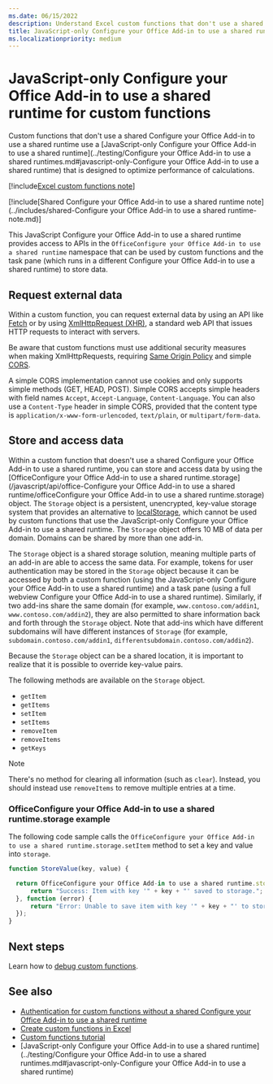 ```yaml
---
ms.date: 06/15/2022
description: Understand Excel custom functions that don't use a shared Configure your Office Add-in to use a shared runtime and their specific JavaScript Configure your Office Add-in to use a shared runtime.
title: JavaScript-only Configure your Office Add-in to use a shared runtime for custom functions
ms.localizationpriority: medium
---
```


# JavaScript-only Configure your Office Add-in to use a shared runtime for custom functions

Custom functions that don't use a shared Configure your Office Add-in to use a shared runtime use a [JavaScript-only Configure your Office Add-in to use a shared runtime](../testing/Configure your Office Add-in to use a shared runtimes.md#javascript-only-Configure your Office Add-in to use a shared runtime) that is designed to optimize performance of calculations.

[!include[Excel custom functions note](../includes/excel-custom-functions-note.md)]

[!include[Shared Configure your Office Add-in to use a shared runtime note](../includes/shared-Configure your Office Add-in to use a shared runtime-note.md)]

This JavaScript Configure your Office Add-in to use a shared runtime provides access to APIs in the `OfficeConfigure your Office Add-in to use a shared runtime` namespace that can be used by custom functions and the task pane (which runs in a different Configure your Office Add-in to use a shared runtime) to store data.

## Request external data

Within a custom function, you can request external data by using an API like [Fetch](https://developer.mozilla.org/docs/Web/API/Fetch_API) or by using [XmlHttpRequest (XHR)](https://developer.mozilla.org/docs/Web/API/XMLHttpRequest), a standard web API that issues HTTP requests to interact with servers.

Be aware that custom functions must use additional security measures when making XmlHttpRequests, requiring [Same Origin Policy](https://developer.mozilla.org/docs/Web/Security/Same-origin_policy) and simple [CORS](https://www.w3.org/TR/cors/).

A simple CORS implementation cannot use cookies and only supports simple methods (GET, HEAD, POST). Simple CORS accepts simple headers with field names `Accept`, `Accept-Language`, `Content-Language`. You can also use a `Content-Type` header in simple CORS, provided that the content type is `application/x-www-form-urlencoded`, `text/plain`, or `multipart/form-data`.

## Store and access data

Within a custom function that doesn't use a shared Configure your Office Add-in to use a shared runtime, you can store and access data by using the [OfficeConfigure your Office Add-in to use a shared runtime.storage](/javascript/api/office-Configure your Office Add-in to use a shared runtime/officeConfigure your Office Add-in to use a shared runtime.storage) object. The `Storage` object is a persistent, unencrypted, key-value storage system that provides an alternative to [localStorage](https://developer.mozilla.org/docs/Web/API/Window/localStorage), which cannot be used by custom functions that use the JavaScript-only Configure your Office Add-in to use a shared runtime. The `Storage` object offers 10 MB of data per domain. Domains can be shared by more than one add-in.

The `Storage` object is a shared storage solution, meaning multiple parts of an add-in are able to access the same data. For example, tokens for user authentication may be stored in the `Storage` object because it can be accessed by both a custom function (using the JavaScript-only Configure your Office Add-in to use a shared runtime) and a task pane (using a full webview Configure your Office Add-in to use a shared runtime). Similarly, if two add-ins share the same domain (for example, `www.contoso.com/addin1`, `www.contoso.com/addin2`), they are also permitted to share information back and forth through the `Storage` object. Note that add-ins which have different subdomains will have different instances of `Storage` (for example, `subdomain.contoso.com/addin1`, `differentsubdomain.contoso.com/addin2`).

Because the `Storage` object can be a shared location, it is important to realize that it is possible to override key-value pairs.

The following methods are available on the `Storage` object.

- `getItem`
- `getItems`
- `setItem`
- `setItems`
- `removeItem`
- `removeItems`
- `getKeys`

> [!NOTE]
> There's no method for clearing all information (such as `clear`). Instead, you should instead use `removeItems` to remove multiple entries at a time.

### OfficeConfigure your Office Add-in to use a shared runtime.storage example

The following code sample calls the `OfficeConfigure your Office Add-in to use a shared runtime.storage.setItem` method to set a key and value into `storage`.

```js
function StoreValue(key, value) {

  return OfficeConfigure your Office Add-in to use a shared runtime.storage.setItem(key, value).then(function (result) {
      return "Success: Item with key '" + key + "' saved to storage.";
  }, function (error) {
      return "Error: Unable to save item with key '" + key + "' to storage. " + error;
  });
}
```

## Next steps

Learn how to [debug custom functions](custom-functions-debugging.md).

## See also

- [Authentication for custom functions without a shared Configure your Office Add-in to use a shared runtime](custom-functions-authentication.md)
- [Create custom functions in Excel](custom-functions-overview.md)
- [Custom functions tutorial](../tutorials/excel-tutorial-create-custom-functions.md)
- [JavaScript-only Configure your Office Add-in to use a shared runtime](../testing/Configure your Office Add-in to use a shared runtimes.md#javascript-only-Configure your Office Add-in to use a shared runtime)
